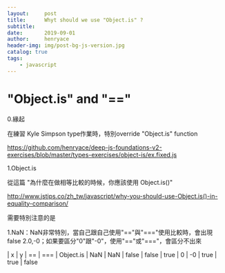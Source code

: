 ```yaml
---
layout:     post
title:      Whyt should we use "Object.is" ?  
subtitle:   
date:       2019-09-01
author:     henryace
header-img: img/post-bg-js-version.jpg
catalog: true
tags:
    - javascript
---
```

# "Object.is" and "==" 

0.緣起

在練習 Kyle Simpson type作業時，特別override "Object.is" function

<https://github.com/henryace/deep-js-foundations-v2-exercises/blob/master/types-exercises/object-is/ex.fixed.js>

1.Object.is

從這篇 "為什麼在做相等比較的時候，你應該使用 Object.is()"

<http://www.jstips.co/zh_tw/javascript/why-you-should-use-Object.is()-in-equality-comparison/>

需要特別注意的是

1.NaN：NaN非常特別，當自己跟自己使用"=="與"==="使用比較時，會出現 false
2.0,-0；如果要區分"0"跟"-0"，使用"=="或"==="，會區分不出來

| x | y | == | === | Object.is
| NaN | NaN | false | false | true
| 0 | -0 | true | true | false

